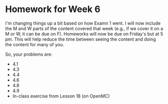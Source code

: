 # Homework for Week 6

I'm changing things up a bit based on how Examn 1 went. I will now include the M and W parts of the content covered that week (e.g., if we cover it on a M or W, it can be due on F). Homeworks will now be due on Friday's but at 5 pm.  This will help reduce the time between seeing the content and doing the content for many of you.

So, your problems are:

 - 4.1
 - 4.3
 - 4.4
 - 4.6
 - 4.8
 - 4.9
 - In-class exercise from Lesson 18 (on OpenMC)